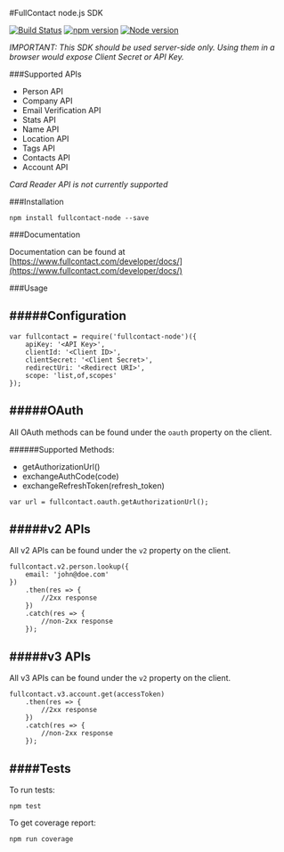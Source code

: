 #FullContact node.js SDK

[![Build Status](https://travis-ci.org/fullcontact/fullcontact-node.svg?branch=master)](https://travis-ci.org/fullcontact/fullcontact-node)
[![npm version](https://badge.fury.io/js/fullcontact-node.svg)](https://badge.fury.io/js/fullcontact-node)
[![Node version](https://img.shields.io/node/v/fullcontact-node.svg?style=flat)](http://nodejs.org/download/)

*IMPORTANT: This SDK should be used server-side only. Using them in a browser would expose Client Secret or API Key.*

###Supported APIs

- Person API
- Company API
- Email Verification API
- Stats API
- Name API
- Location API
- Tags API
- Contacts API
- Account API

*Card Reader API is not currently supported*

###Installation

`npm install fullcontact-node --save`

###Documentation

Documentation can be found at [https://www.fullcontact.com/developer/docs/](https://www.fullcontact.com/developer/docs/)

###Usage

#####Configuration
---

```
var fullcontact = require('fullcontact-node')({
	apiKey: '<API Key>',
	clientId: '<Client ID>',
	clientSecret: '<Client Secret>',
	redirectUri: '<Redirect URI>',
	scope: 'list,of,scopes'
});
```

#####OAuth
---
All OAuth methods can be found under the `oauth` property on the client.

######Supported Methods:
- getAuthorizationUrl()
- exchangeAuthCode(code)
- exchangeRefreshToken(refresh_token)

```
var url = fullcontact.oauth.getAuthorizationUrl();
```

#####v2 APIs
---
All v2 APIs can be found under the `v2` property on the client.

```
fullcontact.v2.person.lookup({
	email: 'john@doe.com'
})
	.then(res => {
		//2xx response
	})
	.catch(res => {
		//non-2xx response
	});
```

#####v3 APIs
---
All v3 APIs can be found under the `v2` property on the client.

```
fullcontact.v3.account.get(accessToken)
	.then(res => {
		//2xx response
	})
	.catch(res => {
		//non-2xx response
	});
```

####Tests
---

To run tests:

`npm test`

To get coverage report:

`npm run coverage`

